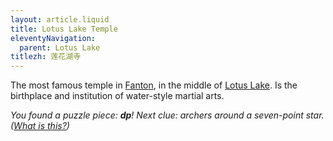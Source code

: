 ```yaml
---
layout: article.liquid
title: Lotus Lake Temple
eleventyNavigation:
  parent: Lotus Lake
titlezh: 莲花湖寺
---
```


The most famous temple in [Fanton](/world/fanton/), in the middle of [Lotus Lake](/world/fanton/lotus-lake/). Is the birthplace and institution of water-style martial arts.

*You found a puzzle piece: **dp**! Next clue: archers around a seven-point star. ([What is this?](/fun/hunt/))*
